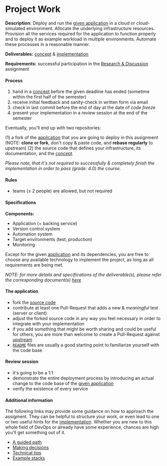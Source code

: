 Project Work 
============


__Description:__ Deploy and run the [given application](https://github.com/lucendio/lecture-devops-app) in a
cloud or cloud-simulated environment. Allocate the underlying infrastructure resources. Provision all the services 
required for the application to function properly and to deploy it as example workload in multiple environments.
Automate these processes in a reasonable manner.

__Deliverables:__ [concept](./deliverables/project_concept.md) & [implementation](./deliverables/project_implementation.md)

__Requirements:__ successful participation in the [Research & Discussion](./research-and-discussion.md) assignment


#### Process

1. hand in a [concept](./deliverables/project_concept.md) before the given deadline has ended (sometime within
   the first half of the semester)
2. receive initial feedback and sanity-check in written form via email
3. check in last commit before the end of day at the date of _code freeze_
4. present your implementation in a review session at the end of the semester

Eventually, you'll end up with two repositories:

(1) a fork of the [application](https://github.com/lucendio/lecture-devops-app) that you are going to deploy
    in this assignment (NOTE: __clone or fork__, don't copy & paste code, and __rebase regularly__ to upstream)
(2) the source code that defines your infrastructure, its documentation, and the
    [concept](./deliverables/project_concept.md)

*Please note, that it's not required to successfully & completely finish the implementation in order to pass (grade: 4.0)
the course.*


#### Rules

* teams (≤ 2 people) are allowed, but not required


#### Specifications

__Components:__

* Application (+ backing service)
* Version control system
* Automation system
* Target environments (test, production)
* Monitoring

Except for the given [application](https://github.com/lucendio/lecture-devops-app) and its dependencies, you are free
to choose any available technology to implement the project, as long as all requirements are being met.  

*NOTE: for more details and specifications of the deliverable(s), please refer the corresponding document(s) 
[here](./deliverables)*


#### The application

* fork the [source code](https://github.com/lucendio/lecture-devops-app)
* contribute at least one Pull-Request that adds a new & *meaningful* test (server or client)
* adjust the forked source code in any way you feel necessary in order to integrate with your implementation
* if you add something that might be worth sharing and could be useful for others, you are more than welcome to create
  a Pull-Request against [upstream](https://github.com/lucendio/lecture-devops-app)
* [`README`](https://github.com/lucendio/lecture-devops-app/blob/master/README.md) files are usually a good starting
  point to familiarize yourself with the code base


#### Review session

* it's going to be a 1:1 
* demonstrate the entire deployment process  by introducing an actual change to the code base of the
  [given application](https://github.com/lucendio/lecture-devops-app)
* verify the existence of every service


#### Additional information

The following links may provide some guidance on how to approach the assigment. They can be helpful to structure your
work, or even lead to one or two useful hints for the [implementation](./deliverables/project_implementation.md).
Whether you are new to this whole field of DevOps or already have some experience, chances are high you'll get something
out of it.

* [A guided path](./../guide/path.md)
* [Making decisions](./../guide/decisions.md)
* [Technical tips](./../guide/tips.md)
* [Example stacks](./../guide/examples.md)
